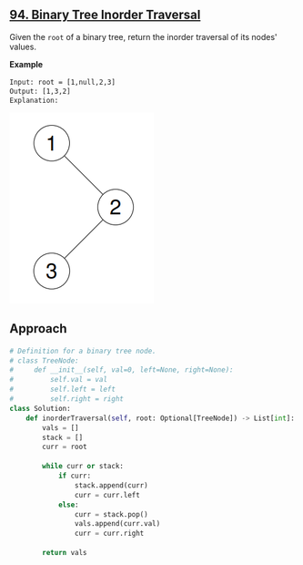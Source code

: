 ## [94. Binary Tree Inorder Traversal](https://leetcode.com/problems/binary-tree-inorder-traversal/description/?envType=problem-list-v2&envId=r27zde7r)

Given the `root` of a binary tree, return the inorder traversal of its nodes' values.

**Example**

```
Input: root = [1,null,2,3]
Output: [1,3,2]
Explanation:
```

![](example-1.png)

## Approach

```python
# Definition for a binary tree node.
# class TreeNode:
#     def __init__(self, val=0, left=None, right=None):
#         self.val = val
#         self.left = left
#         self.right = right
class Solution:
    def inorderTraversal(self, root: Optional[TreeNode]) -> List[int]:
        vals = []
        stack = []
        curr = root

        while curr or stack:
            if curr:
                stack.append(curr)
                curr = curr.left
            else:
                curr = stack.pop()
                vals.append(curr.val)
                curr = curr.right

        return vals
```

